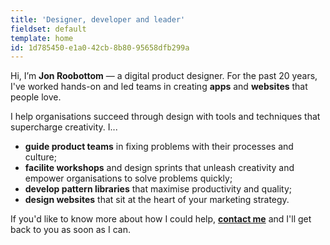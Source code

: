 ```yaml
---
title: 'Designer, developer and leader'
fieldset: default
template: home
id: 1d785450-e1a0-42cb-8b80-95658dfb299a
---
```

Hi, I’m **Jon Roobottom** — a digital product designer. For the past 20 years, I've worked hands-on and led teams in creating **apps** and **websites** that people love. 

I help organisations succeed through design with tools and techniques that supercharge creativity. I...

* **guide product teams** in fixing problems with their processes and culture;
* **facilite workshops** and design sprints that unleash creativity and empower organisations to solve problems quickly;
* **develop pattern libraries** that maximise productivity and quality;
* **design websites** that sit at the heart of your marketing strategy.

If you'd like to know more about how I could help, **[contact me](/contact)** and I'll get back to you as soon as I can.
